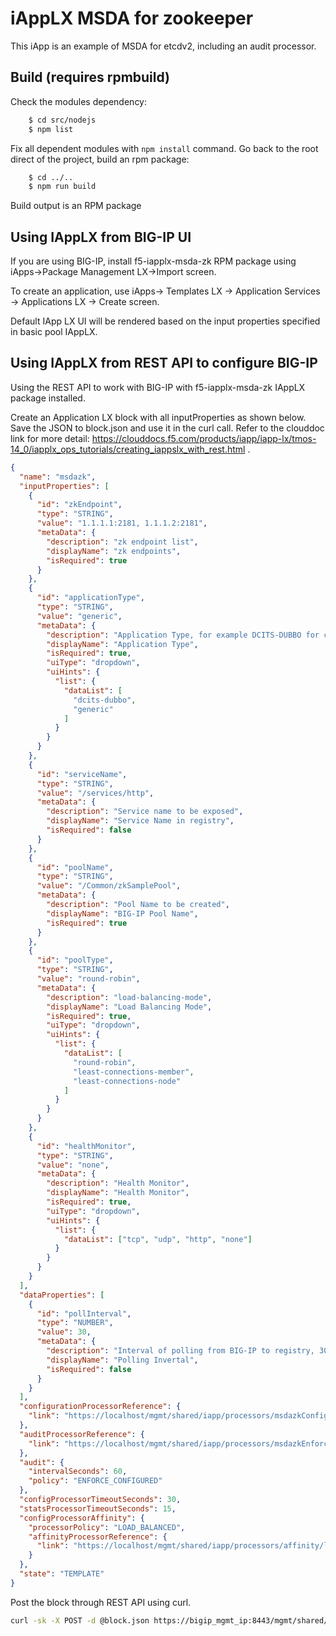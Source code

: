 # iAppLX MSDA for zookeeper

This iApp is an example of MSDA for etcdv2, including an audit processor.

## Build (requires rpmbuild)

  Check the modules dependency:

```bash
    $ cd src/nodejs
    $ npm list
```

  Fix all dependent modules with `npm install` command.
  Go back to the root direct of the project, build an rpm package:

```bash
    $ cd ../..
    $ npm run build
```

Build output is an RPM package

## Using IAppLX from BIG-IP UI

If you are using BIG-IP, install f5-iapplx-msda-zk RPM package using iApps->Package Management LX->Import screen.

To create an application, use iApps-> Templates LX -> Application Services -> Applications LX -> Create screen.

Default IApp LX UI will be rendered based on the input properties specified in basic pool IAppLX.

## Using IAppLX from REST API to configure BIG-IP

Using the REST API to work with BIG-IP with f5-iapplx-msda-zk IAppLX package installed. 

Create an Application LX block with all inputProperties as shown below.
Save the JSON to block.json and use it in the curl call. Refer to the clouddoc link for more detail: <https://clouddocs.f5.com/products/iapp/iapp-lx/tmos-14_0/iapplx_ops_tutorials/creating_iappslx_with_rest.html> .

```json
{
  "name": "msdazk",
  "inputProperties": [
    {
      "id": "zkEndpoint",
      "type": "STRING",
      "value": "1.1.1.1:2181, 1.1.1.2:2181",
      "metaData": {
        "description": "zk endpoint list",
        "displayName": "zk endpoints",
        "isRequired": true
      }
    },
    {
      "id": "applicationType",
      "type": "STRING",
      "value": "generic",
      "metaData": {
        "description": "Application Type, for example DCITS-DUBBO for core banking system",
        "displayName": "Application Type",
        "isRequired": true,
        "uiType": "dropdown",
        "uiHints": {
          "list": {
            "dataList": [
              "dcits-dubbo",
              "generic"
            ]
          }
        }
      }
    },
    {
      "id": "serviceName",
      "type": "STRING",
      "value": "/services/http",
      "metaData": {
        "description": "Service name to be exposed",
        "displayName": "Service Name in registry",
        "isRequired": false
      }
    },
    {
      "id": "poolName",
      "type": "STRING",
      "value": "/Common/zkSamplePool",
      "metaData": {
        "description": "Pool Name to be created",
        "displayName": "BIG-IP Pool Name",
        "isRequired": true
      }
    },
    {
      "id": "poolType",
      "type": "STRING",
      "value": "round-robin",
      "metaData": {
        "description": "load-balancing-mode",
        "displayName": "Load Balancing Mode",
        "isRequired": true,
        "uiType": "dropdown",
        "uiHints": {
          "list": {
            "dataList": [
              "round-robin",
              "least-connections-member",
              "least-connections-node"
            ]
          }
        }
      }
    },
    {
      "id": "healthMonitor",
      "type": "STRING",
      "value": "none",
      "metaData": {
        "description": "Health Monitor",
        "displayName": "Health Monitor",
        "isRequired": true,
        "uiType": "dropdown",
        "uiHints": {
          "list": {
            "dataList": ["tcp", "udp", "http", "none"]
          }
        }
      }
    }
  ],
  "dataProperties": [
    {
      "id": "pollInterval",
      "type": "NUMBER",
      "value": 30,
      "metaData": {
        "description": "Interval of polling from BIG-IP to registry, 30s by default.",
        "displayName": "Polling Invertal",
        "isRequired": false
      }
    }
  ],
  "configurationProcessorReference": {
    "link": "https://localhost/mgmt/shared/iapp/processors/msdazkConfig"
  },
  "auditProcessorReference": {
    "link": "https://localhost/mgmt/shared/iapp/processors/msdazkEnforceConfiguredAudit"
  },
  "audit": {
    "intervalSeconds": 60,
    "policy": "ENFORCE_CONFIGURED"
  },
  "configProcessorTimeoutSeconds": 30,
  "statsProcessorTimeoutSeconds": 15,
  "configProcessorAffinity": {
    "processorPolicy": "LOAD_BALANCED",
    "affinityProcessorReference": {
      "link": "https://localhost/mgmt/shared/iapp/processors/affinity/load-balanced"
    }
  },
  "state": "TEMPLATE"
}
```

Post the block through REST API using curl.

```bash
curl -sk -X POST -d @block.json https://bigip_mgmt_ip:8443/mgmt/shared/iapp/blocks
```
